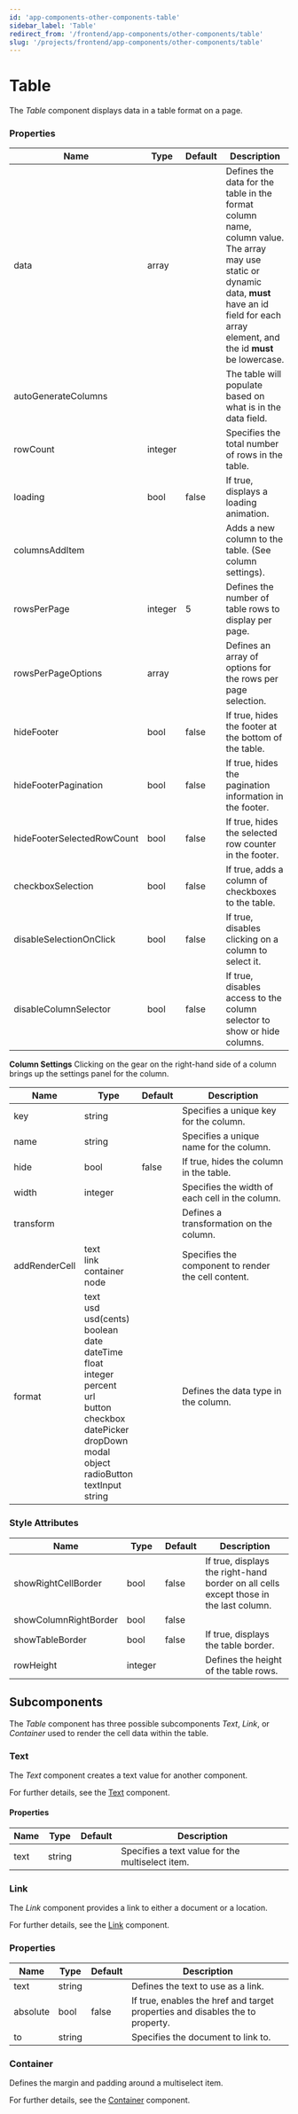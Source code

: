 ```yaml
---
id: 'app-components-other-components-table'
sidebar_label: 'Table'
redirect_from: '/frontend/app-components/other-components/table'
slug: '/projects/frontend/app-components/other-components/table'
---
```


# Table

The _Table_ component displays data in a table format on a page.

### Properties

<table>
<thead>
<tr><th>Name</th><th>Type</th><th>Default</th><th>Description</th></tr>
</thead>
<tbody>
<tr><td>data</td><td>array</td><td></td><td>Defines the data for the table in the format column name, column value. The array may use static or dynamic data, <b>must</b> have an id field for each array element, and the id <b>must</b> be lowercase. </td></tr>
<tr><td>autoGenerateColumns</td><td></td><td></td><td>The table will populate based on what is in the data field.</td></tr>
<tr><td>rowCount</td><td>integer</td><td></td><td>Specifies the total number of rows in the table.</td></tr>
<tr><td>loading</td><td>bool</td><td>false</td><td>If true, displays a loading animation.</td></tr>
<tr><td>columnsAddItem</td><td></td><td></td><td>Adds a new column to the table. (See column settings).</td></tr>
<tr><td>rowsPerPage</td><td>integer</td><td>5</td><td>Defines the number of table rows to display per page.</td></tr>
<tr><td>rowsPerPageOptions</td><td>array</td><td></td><td>Defines an array of options for the rows per page selection.</td></tr>
<tr><td>hideFooter</td><td>bool</td><td>false</td><td>If true, hides the footer at the bottom of the table.</td></tr>
<tr><td>hideFooterPagination</td><td>bool</td><td>false</td><td>If true, hides the pagination information in the footer.</td></tr>
<tr><td>hideFooterSelectedRowCount</td><td>bool</td><td>false</td><td>If true, hides the selected row counter in the footer.</td></tr>
<tr><td>checkboxSelection</td><td>bool</td><td>false</td><td>If true, adds a column of checkboxes to the table.</td></tr>
<tr><td>disableSelectionOnClick</td><td>bool</td><td>false</td><td>If true, disables clicking on a column to select it.</td></tr>
<tr><td>disableColumnSelector</td><td>bool</td><td>false</td><td>If true, disables access to the column selector to show or hide columns.</td></tr>
</tbody>
</table>

**Column Settings**
Clicking on the gear on the right-hand side of a column brings up the settings panel for the column.

<table>
<thead>
<tr><th>Name</th><th>Type</th><th>Default</th><th>Description</th></tr>
</thead>
<tbody>
<tr><td>key</td><td>string</td><td></td><td>Specifies a unique key for the column.</td></tr>
<tr><td>name</td><td>string</td><td></td><td>Specifies a unique name for the column.</td></tr>
<tr><td>hide</td><td>bool</td><td>false</td><td>If true, hides the column in the table.</td></tr>
<tr><td>width</td><td>integer</td><td></td><td>Specifies the width of each cell in the column.</td></tr>
<tr><td>transform</td><td></td><td></td><td>Defines a transformation on the column.</td></tr>
<tr><td>addRenderCell</td><td>text<br/>link<br/>container<br/>node</td><td></td><td>Specifies the component to render the cell content.</td></tr>
<tr><td>format</td><td>text<br/>usd<br/>usd(cents)<br/>boolean<br/>date<br/>dateTime<br/>float<br/>integer<br/>percent<br/>url<br/>button<br/>checkbox<br/>datePicker<br/>dropDown<br/>modal<br/>object<br/>radioButton<br/>textInput<br/>string</td><td></td><td>Defines the data type in the column.</td></tr>
</tbody>
</table>

### Style Attributes

<table>
<thead>
<tr><th>Name</th><th>Type</th><th>Default</th><th>Description</th></tr>
</thead>
<tbody>
<tr><td>showRightCellBorder</td><td>bool</td><td>false</td><td>If true, displays the right-hand border on all cells except those in the last column.</td></tr>
<tr><td>showColumnRightBorder</td><td>bool</td><td>false</td><td></td></tr>
<tr><td>showTableBorder</td><td>bool</td><td>false</td><td>If true, displays the table border.</td></tr>
<tr><td>rowHeight</td><td>integer</td><td></td><td>Defines the height of the table rows.</td></tr>
</tbody>
</table>

## Subcomponents

The _Table_ component has three possible subcomponents _Text_, _Link_, or _Container_ used to render the cell data within the table.

### Text

The _Text_ component creates a text value for another component.

For further details, see the [Text](./app-components-other-components-text) component.

#### Properties

<table>
<thead>
<tr><th>Name</th><th>Type</th><th>Default</th><th>Description</th></tr>
</thead>
<tbody>
<tr><td>text</td><td>string</td><td></td><td>Specifies a text value for the multiselect item.</td></tr>
</tbody>
</table>

### Link

The _Link_ component provides a link to either a document or a location.

For further details, see the [Link](./app-components-other-components-link) component.

### Properties

<table>
<thead>
<tr><th>Name</th><th>Type</th><th>Default</th><th>Description</th></tr>
</thead>
<tbody>
<tr><td>text</td><td>string</td><td></td><td>Defines the text to use as a link.</td></tr>
<tr><td>absolute</td><td>bool</td><td>false</td><td>If true, enables the href and target properties and disables the to property.</td></tr>
<tr><td>to</td><td>string</td><td></td><td>Specifies the document to link to.</td></tr>
</tbody>
</table>

### Container

Defines the margin and padding around a multiselect item.

For further details, see the [Container](./app-components-layout-components-container) component.
